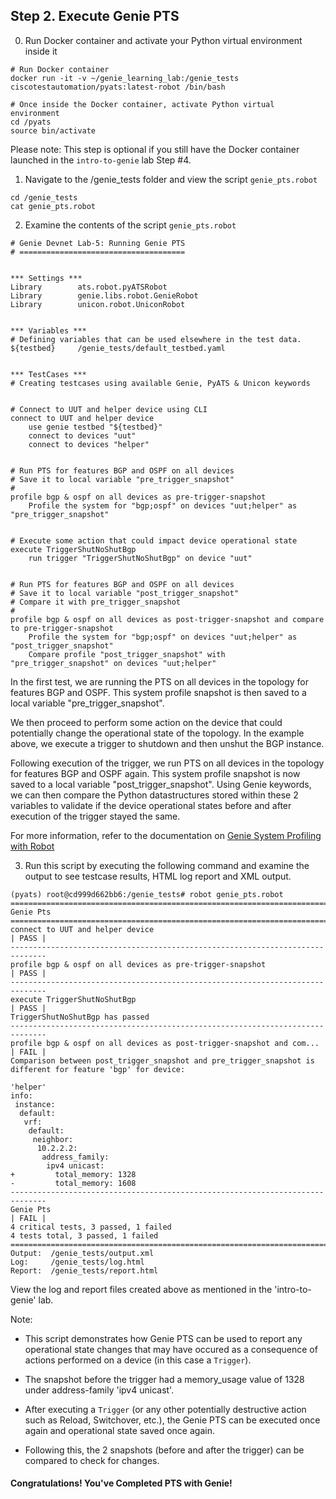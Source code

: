 ## Step 2. Execute Genie PTS


0. Run Docker container and activate your Python virtual environment inside it

```
# Run Docker container
docker run -it -v ~/genie_learning_lab:/genie_tests ciscotestautomation/pyats:latest-robot /bin/bash

# Once inside the Docker container, activate Python virtual environment
cd /pyats
source bin/activate
```

Please note: This step is optional if you still have the Docker container launched in the `intro-to-genie` lab Step #4.


1. Navigate to the /genie_tests folder and view the script `genie_pts.robot`

```
cd /genie_tests
cat genie_pts.robot
```


2. Examine the contents of the script `genie_pts.robot`

```
# Genie Devnet Lab-5: Running Genie PTS
# =====================================


*** Settings ***
Library        ats.robot.pyATSRobot
Library        genie.libs.robot.GenieRobot
Library        unicon.robot.UniconRobot


*** Variables ***
# Defining variables that can be used elsewhere in the test data.
${testbed}     /genie_tests/default_testbed.yaml


*** TestCases ***
# Creating testcases using available Genie, PyATS & Unicon keywords


# Connect to UUT and helper device using CLI
connect to UUT and helper device
    use genie testbed "${testbed}"
    connect to devices "uut"
    connect to devices "helper"


# Run PTS for features BGP and OSPF on all devices
# Save it to local variable "pre_trigger_snapshot"
#
profile bgp & ospf on all devices as pre-trigger-snapshot
    Profile the system for "bgp;ospf" on devices "uut;helper" as "pre_trigger_snapshot"


# Execute some action that could impact device operational state
execute TriggerShutNoShutBgp
    run trigger "TriggerShutNoShutBgp" on device "uut"


# Run PTS for features BGP and OSPF on all devices
# Save it to local variable "post_trigger_snapshot"
# Compare it with pre_trigger_snapshot
#
profile bgp & ospf on all devices as post-trigger-snapshot and compare to pre-trigger-snapshot
    Profile the system for "bgp;ospf" on devices "uut;helper" as "post_trigger_snapshot"
    Compare profile "post_trigger_snapshot" with "pre_trigger_snapshot" on devices "uut;helper"
```

In the first test, we are running the PTS on all devices in the topology for features BGP and OSPF. This system profile snapshot is then saved to a local variable "pre_trigger_snapshot".

We then proceed to perform some action on the device that could potentially change the operational state of the topology. In the example above, we execute a trigger to shutdown and then unshut the BGP instance.

Following execution of the trigger, we run PTS on all devices in the topology for features BGP and OSPF again. This system profile snapshot is now saved to a local variable "post_trigger_snapshot". Using Genie keywords, we can then compare the Python datastructures stored within these 2 variables to validate if the device operational states before and after execution of the trigger stayed the same.

For more information, refer to the documentation on [Genie System Profiling with Robot](https://pubhub.devnetcloud.com/media/pyats-packages/docs/genie/robot/index.html#system-profiling)


3. Run this script by executing the following command and examine the output to see testcase results, HTML log report and XML output.

```
(pyats) root@cd999d662bb6:/genie_tests# robot genie_pts.robot
==============================================================================
Genie Pts
==============================================================================
connect to UUT and helper device                                      | PASS |
------------------------------------------------------------------------------
profile bgp & ospf on all devices as pre-trigger-snapshot             | PASS |
------------------------------------------------------------------------------
execute TriggerShutNoShutBgp                                          | PASS |
TriggerShutNoShutBgp has passed
------------------------------------------------------------------------------
profile bgp & ospf on all devices as post-trigger-snapshot and com... | FAIL |
Comparison between post_trigger_snapshot and pre_trigger_snapshot is different for feature 'bgp' for device:

'helper'
info:
 instance:
  default:
   vrf:
    default:
     neighbor:
      10.2.2.2:
       address_family:
        ipv4 unicast:
+         total_memory: 1328
-         total_memory: 1608
------------------------------------------------------------------------------
Genie Pts                                                             | FAIL |
4 critical tests, 3 passed, 1 failed
4 tests total, 3 passed, 1 failed
==============================================================================
Output:  /genie_tests/output.xml
Log:     /genie_tests/log.html
Report:  /genie_tests/report.html
```

View the log and report files created above as mentioned in the 'intro-to-genie' lab.

Note:
- This script demonstrates how Genie PTS can be used to report any operational state changes that may have occured as a consequence of actions performed on a device (in this case a `Trigger`). 

- The snapshot before the trigger had a memory_usage value of 1328 under address-family 'ipv4 unicast'. 

- After executing a `Trigger` (or any other potentially destructive action such as Reload, Switchover, etc.), the Genie PTS can be executed once again and operational state saved once again.

- Following this, the 2 snapshots (before and after the trigger) can be compared to check for changes.


#### Congratulations! You've Completed PTS with Genie!
